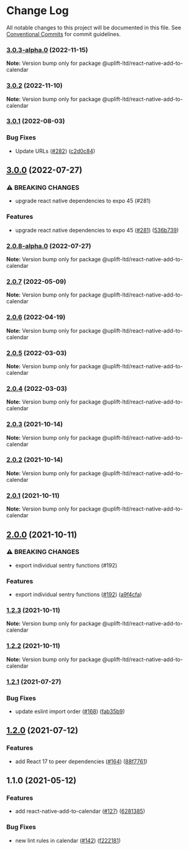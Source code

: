 # Change Log

All notable changes to this project will be documented in this file.
See [Conventional Commits](https://conventionalcommits.org) for commit guidelines.

### [3.0.3-alpha.0](https://github.com/uplift-ltd/nexus/compare/@uplift-ltd/react-native-add-to-calendar@3.0.2...@uplift-ltd/react-native-add-to-calendar@3.0.3-alpha.0) (2022-11-15)

**Note:** Version bump only for package @uplift-ltd/react-native-add-to-calendar





### [3.0.2](https://github.com/uplift-ltd/nexus/compare/@uplift-ltd/react-native-add-to-calendar@3.0.1...@uplift-ltd/react-native-add-to-calendar@3.0.2) (2022-11-10)

**Note:** Version bump only for package @uplift-ltd/react-native-add-to-calendar





### [3.0.1](https://github.com/uplift-ltd/nexus/compare/@uplift-ltd/react-native-add-to-calendar@3.0.0...@uplift-ltd/react-native-add-to-calendar@3.0.1) (2022-08-03)


### Bug Fixes

* Update URLs ([#282](https://github.com/uplift-ltd/nexus/issues/282)) ([c2d0c84](https://github.com/uplift-ltd/nexus/commit/c2d0c843c8eb18c4a9ae360ee2d840f5be388fac))



## [3.0.0](https://github.com/uplift-ltd/nexus/compare/@uplift-ltd/react-native-add-to-calendar@2.0.7...@uplift-ltd/react-native-add-to-calendar@3.0.0) (2022-07-27)


### ⚠ BREAKING CHANGES

* upgrade react native dependencies to expo 45 (#281)

### Features

* upgrade react native dependencies to expo 45 ([#281](https://github.com/uplift-ltd/nexus/issues/281)) ([536b739](https://github.com/uplift-ltd/nexus/commit/536b7390efd620be40953cd7c800fdeaf87489fc))



### [2.0.8-alpha.0](https://github.com/uplift-ltd/nexus/compare/@uplift-ltd/react-native-add-to-calendar@2.0.7...@uplift-ltd/react-native-add-to-calendar@2.0.8-alpha.0) (2022-07-27)

**Note:** Version bump only for package @uplift-ltd/react-native-add-to-calendar





### [2.0.7](https://github.com/uplift-ltd/nexus/compare/@uplift-ltd/react-native-add-to-calendar@2.0.6...@uplift-ltd/react-native-add-to-calendar@2.0.7) (2022-05-09)

**Note:** Version bump only for package @uplift-ltd/react-native-add-to-calendar





### [2.0.6](https://github.com/uplift-ltd/nexus/compare/@uplift-ltd/react-native-add-to-calendar@2.0.5...@uplift-ltd/react-native-add-to-calendar@2.0.6) (2022-04-19)

**Note:** Version bump only for package @uplift-ltd/react-native-add-to-calendar





### [2.0.5](https://github.com/uplift-ltd/nexus/compare/@uplift-ltd/react-native-add-to-calendar@2.0.4...@uplift-ltd/react-native-add-to-calendar@2.0.5) (2022-03-03)

**Note:** Version bump only for package @uplift-ltd/react-native-add-to-calendar





### [2.0.4](https://github.com/uplift-ltd/nexus/compare/@uplift-ltd/react-native-add-to-calendar@2.0.3...@uplift-ltd/react-native-add-to-calendar@2.0.4) (2022-03-03)

**Note:** Version bump only for package @uplift-ltd/react-native-add-to-calendar





### [2.0.3](https://github.com/uplift-ltd/nexus/compare/@uplift-ltd/react-native-add-to-calendar@2.0.2...@uplift-ltd/react-native-add-to-calendar@2.0.3) (2021-10-14)

**Note:** Version bump only for package @uplift-ltd/react-native-add-to-calendar





### [2.0.2](https://github.com/uplift-ltd/nexus/compare/@uplift-ltd/react-native-add-to-calendar@2.0.1...@uplift-ltd/react-native-add-to-calendar@2.0.2) (2021-10-14)

**Note:** Version bump only for package @uplift-ltd/react-native-add-to-calendar





### [2.0.1](https://github.com/uplift-ltd/nexus/compare/@uplift-ltd/react-native-add-to-calendar@2.0.0...@uplift-ltd/react-native-add-to-calendar@2.0.1) (2021-10-11)

**Note:** Version bump only for package @uplift-ltd/react-native-add-to-calendar





## [2.0.0](https://github.com/uplift-ltd/nexus/compare/@uplift-ltd/react-native-add-to-calendar@1.2.3...@uplift-ltd/react-native-add-to-calendar@2.0.0) (2021-10-11)


### ⚠ BREAKING CHANGES

* export individual sentry functions (#192)

### Features

* export individual sentry functions ([#192](https://github.com/uplift-ltd/nexus/issues/192)) ([a9f4cfa](https://github.com/uplift-ltd/nexus/commit/a9f4cfa4fae57257d4cf4761d8c6bc857182f38a))



### [1.2.3](https://github.com/uplift-ltd/nexus/compare/@uplift-ltd/react-native-add-to-calendar@1.2.2...@uplift-ltd/react-native-add-to-calendar@1.2.3) (2021-10-11)

**Note:** Version bump only for package @uplift-ltd/react-native-add-to-calendar





### [1.2.2](https://github.com/uplift-ltd/nexus/compare/@uplift-ltd/react-native-add-to-calendar@1.2.1...@uplift-ltd/react-native-add-to-calendar@1.2.2) (2021-10-11)

**Note:** Version bump only for package @uplift-ltd/react-native-add-to-calendar





### [1.2.1](https://github.com/uplift-ltd/nexus/compare/@uplift-ltd/react-native-add-to-calendar@1.2.0...@uplift-ltd/react-native-add-to-calendar@1.2.1) (2021-07-27)


### Bug Fixes

* update eslint import order ([#168](https://github.com/uplift-ltd/nexus/issues/168)) ([fab35b9](https://github.com/uplift-ltd/nexus/commit/fab35b9e60fb96fa9f2d717efe6b5c15c0ea6b0e))



## [1.2.0](https://github.com/uplift-ltd/nexus/compare/@uplift-ltd/react-native-add-to-calendar@1.1.0...@uplift-ltd/react-native-add-to-calendar@1.2.0) (2021-07-12)


### Features

* add React 17 to peer dependencies ([#164](https://github.com/uplift-ltd/nexus/issues/164)) ([88f7761](https://github.com/uplift-ltd/nexus/commit/88f77615dfab14127dfdf76f665ee73c3195bcb4))



## 1.1.0 (2021-05-12)


### Features

* add react-native-add-to-calendar ([#127](https://github.com/uplift-ltd/nexus/issues/127)) ([6281385](https://github.com/uplift-ltd/nexus/commit/6281385885b13b51eff739f37e790907480052fc))


### Bug Fixes

* new lint rules in calendar ([#142](https://github.com/uplift-ltd/nexus/issues/142)) ([f222181](https://github.com/uplift-ltd/nexus/commit/f222181c4342085b8c9a20c553a4524fb8d9a5be))
